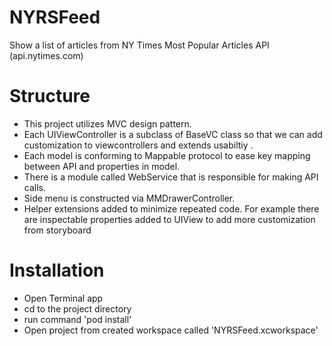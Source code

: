# NYRSFeed
Show a list of articles from NY Times Most Popular Articles API (api.nytimes.com)

# Structure
- This project utilizes MVC design pattern.
- Each UIViewController is a subclass of BaseVC class so that we can add customization to viewcontrollers and extends usabiltiy .
- Each model is conforming to Mappable protocol to ease key mapping between API and properties in model.
- There is a module called WebService that is responsible for making API calls.
- Side menu is constructed via MMDrawerController.
- Helper extensions added to minimize repeated code. For example there are inspectable properties added to UIView to add more customization from storyboard

# Installation
-  Open Terminal app 
-  cd to the project directory
-  run command 'pod install'
-  Open project from created workspace called 'NYRSFeed.xcworkspace'
